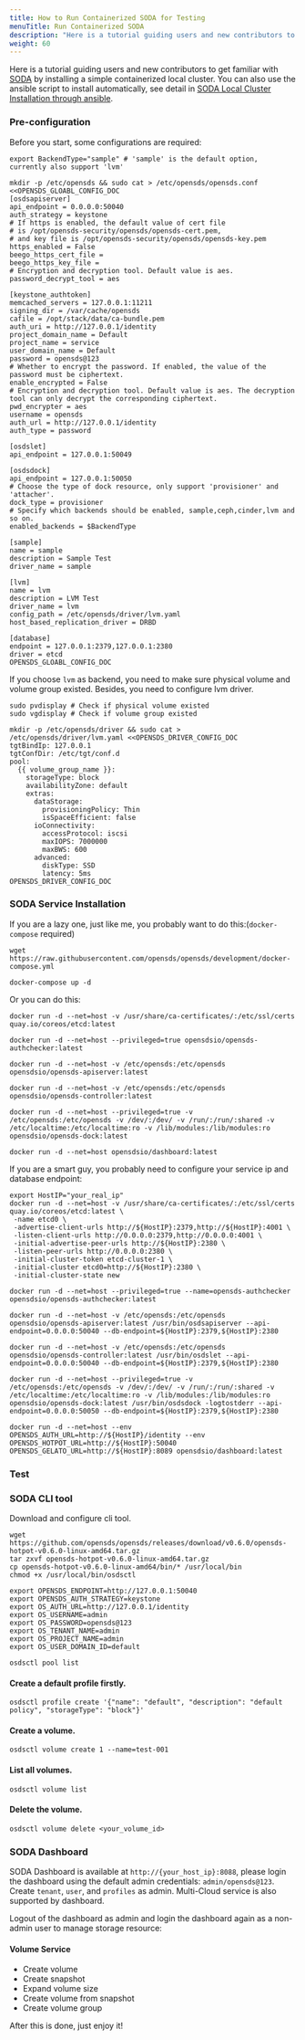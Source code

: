 ```yaml
---
title: How to Run Containerized SODA for Testing
menuTitle: Run Containerized SODA
description: "Here is a tutorial guiding users and new contributors to get familiar with SODA by installing a simple containerized local cluster"
weight: 60
---
```

Here is a tutorial guiding users and new contributors to get familiar with [SODA](https://github.com/sodafoundation/soda) by installing a simple containerized local cluster. You can also use the ansible script to install automatically, see detail in [SODA Local Cluster Installation through ansible](/guides/installer-guides/using-ansible/).

### Pre-configuration
Before you start, some configurations are required:
```shell
export BackendType="sample" # 'sample' is the default option, currently also support 'lvm'

mkdir -p /etc/opensds && sudo cat > /etc/opensds/opensds.conf <<OPENSDS_GLOABL_CONFIG_DOC
[osdsapiserver]
api_endpoint = 0.0.0.0:50040
auth_strategy = keystone
# If https is enabled, the default value of cert file
# is /opt/opensds-security/opensds/opensds-cert.pem,
# and key file is /opt/opensds-security/opensds/opensds-key.pem
https_enabled = False
beego_https_cert_file =
beego_https_key_file =
# Encryption and decryption tool. Default value is aes.
password_decrypt_tool = aes

[keystone_authtoken]
memcached_servers = 127.0.0.1:11211
signing_dir = /var/cache/opensds
cafile = /opt/stack/data/ca-bundle.pem
auth_uri = http://127.0.0.1/identity
project_domain_name = Default
project_name = service
user_domain_name = Default
password = opensds@123
# Whether to encrypt the password. If enabled, the value of the password must be ciphertext.
enable_encrypted = False
# Encryption and decryption tool. Default value is aes. The decryption tool can only decrypt the corresponding ciphertext.
pwd_encrypter = aes
username = opensds
auth_url = http://127.0.0.1/identity
auth_type = password

[osdslet]
api_endpoint = 127.0.0.1:50049

[osdsdock]
api_endpoint = 127.0.0.1:50050
# Choose the type of dock resource, only support 'provisioner' and 'attacher'.
dock_type = provisioner
# Specify which backends should be enabled, sample,ceph,cinder,lvm and so on.
enabled_backends = $BackendType

[sample]
name = sample
description = Sample Test
driver_name = sample

[lvm]
name = lvm
description = LVM Test
driver_name = lvm
config_path = /etc/opensds/driver/lvm.yaml
host_based_replication_driver = DRBD

[database]
endpoint = 127.0.0.1:2379,127.0.0.1:2380
driver = etcd
OPENSDS_GLOABL_CONFIG_DOC
```

If you choose `lvm` as backend, you need to make sure physical volume and volume group existed. Besides, you need to configure lvm driver.
```
sudo pvdisplay # Check if physical volume existed
sudo vgdisplay # Check if volume group existed

mkdir -p /etc/opensds/driver && sudo cat > /etc/opensds/driver/lvm.yaml <<OPENSDS_DRIVER_CONFIG_DOC
tgtBindIp: 127.0.0.1
tgtConfDir: /etc/tgt/conf.d
pool:
  {{ volume_group_name }}:
    storageType: block
    availabilityZone: default
    extras:
      dataStorage:
        provisioningPolicy: Thin
        isSpaceEfficient: false
      ioConnectivity:
        accessProtocol: iscsi
        maxIOPS: 7000000
        maxBWS: 600
      advanced:
        diskType: SSD
        latency: 5ms
OPENSDS_DRIVER_CONFIG_DOC
```

### SODA Service Installation
If you are a lazy one, just like me, you probably want to do this:(`docker-compose` required)
```
wget https://raw.githubusercontent.com/opensds/opensds/development/docker-compose.yml

docker-compose up -d
```

Or you can do this:
```
docker run -d --net=host -v /usr/share/ca-certificates/:/etc/ssl/certs quay.io/coreos/etcd:latest

docker run -d --net=host --privileged=true opensdsio/opensds-authchecker:latest

docker run -d --net=host -v /etc/opensds:/etc/opensds opensdsio/opensds-apiserver:latest

docker run -d --net=host -v /etc/opensds:/etc/opensds opensdsio/opensds-controller:latest

docker run -d --net=host --privileged=true -v /etc/opensds:/etc/opensds -v /dev/:/dev/ -v /run/:/run/:shared -v /etc/localtime:/etc/localtime:ro -v /lib/modules:/lib/modules:ro opensdsio/opensds-dock:latest

docker run -d --net=host opensdsio/dashboard:latest
```

If you are a smart guy, you probably need to configure your service ip and database endpoint:
```
export HostIP="your_real_ip"
docker run -d --net=host -v /usr/share/ca-certificates/:/etc/ssl/certs quay.io/coreos/etcd:latest \
 -name etcd0 \
 -advertise-client-urls http://${HostIP}:2379,http://${HostIP}:4001 \
 -listen-client-urls http://0.0.0.0:2379,http://0.0.0.0:4001 \
 -initial-advertise-peer-urls http://${HostIP}:2380 \
 -listen-peer-urls http://0.0.0.0:2380 \
 -initial-cluster-token etcd-cluster-1 \
 -initial-cluster etcd0=http://${HostIP}:2380 \
 -initial-cluster-state new

docker run -d --net=host --privileged=true --name=opensds-authchecker opensdsio/opensds-authchecker:latest

docker run -d --net=host -v /etc/opensds:/etc/opensds opensdsio/opensds-apiserver:latest /usr/bin/osdsapiserver --api-endpoint=0.0.0.0:50040 --db-endpoint=${HostIP}:2379,${HostIP}:2380

docker run -d --net=host -v /etc/opensds:/etc/opensds opensdsio/opensds-controller:latest /usr/bin/osdslet --api-endpoint=0.0.0.0:50040 --db-endpoint=${HostIP}:2379,${HostIP}:2380

docker run -d --net=host --privileged=true -v /etc/opensds:/etc/opensds -v /dev/:/dev/ -v /run/:/run/:shared -v /etc/localtime:/etc/localtime:ro -v /lib/modules:/lib/modules:ro opensdsio/opensds-dock:latest /usr/bin/osdsdock -logtostderr --api-endpoint=0.0.0.0:50050 --db-endpoint=${HostIP}:2379,${HostIP}:2380

docker run -d --net=host --env OPENSDS_AUTH_URL=http://${HostIP}/identity --env OPENSDS_HOTPOT_URL=http://${HostIP}:50040 OPENSDS_GELATO_URL=http://${HostIP}:8089 opensdsio/dashboard:latest
```

### Test

### SODA CLI tool
Download and configure cli tool.
```
wget https://github.com/opensds/opensds/releases/download/v0.6.0/opensds-hotpot-v0.6.0-linux-amd64.tar.gz
tar zxvf opensds-hotpot-v0.6.0-linux-amd64.tar.gz
cp opensds-hotpot-v0.6.0-linux-amd64/bin/* /usr/local/bin
chmod +x /usr/local/bin/osdsctl

export OPENSDS_ENDPOINT=http://127.0.0.1:50040
export OPENSDS_AUTH_STRATEGY=keystone
export OS_AUTH_URL=http://127.0.0.1/identity
export OS_USERNAME=admin
export OS_PASSWORD=opensds@123
export OS_TENANT_NAME=admin
export OS_PROJECT_NAME=admin
export OS_USER_DOMAIN_ID=default

osdsctl pool list
```

#### Create a default profile firstly.
```
osdsctl profile create '{"name": "default", "description": "default policy", "storageType": "block"}'
```

#### Create a volume.
```
osdsctl volume create 1 --name=test-001
```

#### List all volumes.
```
osdsctl volume list
```

#### Delete the volume.
```
osdsctl volume delete <your_volume_id>
```

### SODA Dashboard
SODA Dashboard is available at `http://{your_host_ip}:8088`, please login the dashboard using the default admin credentials: `admin/opensds@123`. Create `tenant`, `user`, and `profiles` as admin. Multi-Cloud service is also supported by dashboard.

Logout of the dashboard as admin and login the dashboard again as a non-admin user to manage storage resource:

#### Volume Service
* Create volume
* Create snapshot
* Expand volume size
* Create volume from snapshot
* Create volume group

After this is done, just enjoy it!